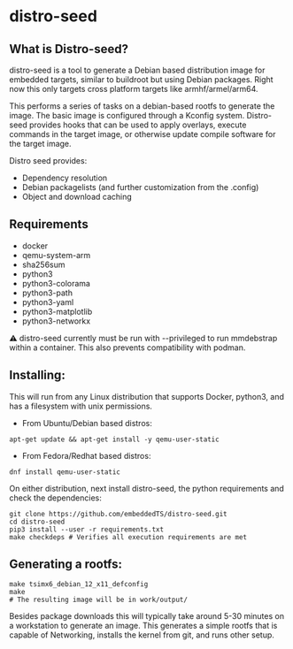 # distro-seed
## What is Distro-seed?
distro-seed is a tool to generate a Debian based distribution image for embedded targets, similar to buildroot but using Debian packages. Right now this only targets cross platform targets like armhf/armel/arm64.

This performs a series of tasks on a debian-based rootfs to generate the image. The basic image is configured through a Kconfig system. Distro-seed provides hooks that can be used to apply overlays, execute commands in the target image, or otherwise update compile software for the target image.

Distro seed provides:
* Dependency resolution
* Debian packagelists (and further customization from the .config)
* Object and download caching

## Requirements
* docker
* qemu-system-arm
* sha256sum
* python3
* python3-colorama
* python3-path
* python3-yaml
* python3-matplotlib
* python3-networkx

⚠️ distro-seed currently must be run with --privileged to run mmdebstrap within a container.  This also prevents compatibility with podman.

## Installing:
This will run from any Linux distribution that supports Docker, python3, and has a filesystem with unix permissions.

* From Ubuntu/Debian based distros:
```
apt-get update && apt-get install -y qemu-user-static
```

* From Fedora/Redhat based distros:
```
dnf install qemu-user-static
```

On either distribution, next install distro-seed, the python requirements and check the dependencies:
```
git clone https://github.com/embeddedTS/distro-seed.git
cd distro-seed
pip3 install --user -r requirements.txt
make checkdeps # Verifies all execution requirements are met
```
## Generating a rootfs:
```
make tsimx6_debian_12_x11_defconfig
make
# The resulting image will be in work/output/
```

Besides package downloads this will typically take around 5-30 minutes on a workstation to generate an image. This generates a simple rootfs that is capable of Networking, installs the kernel from git, and runs other setup.

